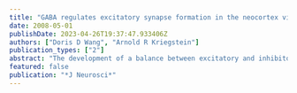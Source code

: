```yaml
---
title: "GABA regulates excitatory synapse formation in the neocortex via NMDA receptor activation"
date: 2008-05-01
publishDate: 2023-04-26T19:37:47.933406Z
authors: ["Doris D Wang", "Arnold R Kriegstein"]
publication_types: ["2"]
abstract: "The development of a balance between excitatory and inhibitory synapses is a critical process in the generation and maturation of functional circuits. Accumulating evidence suggests that neuronal activity plays an important role in achieving such a balance in the developing cortex, but the mechanism that regulates this process is unknown. During development, GABA, the primary inhibitory neurotransmitter in adults, excites neurons as a result of high expression of the Na(+)-K(+)-2Cl(-) cotransporter (NKCC1). Using NKCC1 RNA interference knockdown in vivo, we show that GABA-induced depolarization is necessary for proper excitatory synapse formation and dendritic development of newborn cortical neurons. Blocking NKCC1 with the diuretic bumetanide during development leads to similar persistent changes in cortical circuitry in the adult. Interestingly, expression of a voltage-independent NMDA receptor rescues the failure of NKCC1 knockdown neurons to develop excitatory AMPA transmission, indicating that GABA depolarization cooperates with NMDA receptor activation to regulate excitatory synapse formation. Our study identifies an essential role for GABA in the synaptic integration of newborn cortical neurons and suggests an activity-dependent mechanism for achieving the balance between excitation and inhibition in the developing cortex."
featured: false
publication: "*J Neurosci*"
---
```


